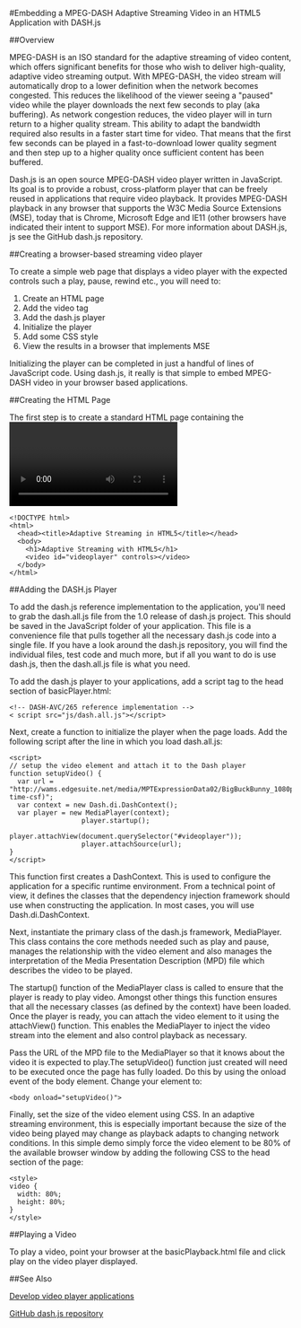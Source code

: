 <properties 
	pageTitle="Embedding a MPEG-DASH Adaptive Streaming Video in an HTML5 Application with DASH.js" 
	description="This topic demonstrates how to embed an MPEG-DASH Adaptive Streaming Video in an HTML5 Application with DASH.js." 
	authors="Juliako" 
	manager="dwrede" 
	editor="" 
	services="media-services" 
	documentationCenter=""/>

<tags
	ms.service="media-services"
	ms.date="02/03/2016"
	wacn.date=""/>


#Embedding a MPEG-DASH Adaptive Streaming Video in an HTML5 Application with DASH.js

##Overview

MPEG-DASH is an ISO standard for the adaptive streaming of video content, which offers significant benefits for those who wish to deliver high-quality, adaptive video streaming output. With MPEG-DASH, the video stream will automatically drop to a lower definition when the network becomes congested. This reduces the likelihood of the viewer seeing a "paused" video while the player downloads the next few seconds to play (aka buffering). As network congestion reduces, the video player will in turn return to a higher quality stream. This ability to adapt the bandwidth required also results in a faster start time for video. That means that the first few seconds can be played in a fast-to-download lower quality segment and then step up to a higher quality once sufficient content has been buffered.

Dash.js is an open source MPEG-DASH video player written in JavaScript. Its goal is to provide a robust, cross-platform player that can be freely reused in applications that require video playback. It provides MPEG-DASH playback in any browser that supports the W3C Media Source Extensions (MSE), today that is Chrome, Microsoft Edge and IE11 (other browsers have indicated their intent to support MSE). For more information about DASH.js, js see the GitHub dash.js repository.


##Creating a browser-based streaming video player

To create a simple web page that displays a video player with the expected controls such a play, pause, rewind etc., you will need to:

1. Create an HTML page
1. Add the video tag
1. Add the dash.js player
1. Initialize the player
1. Add some CSS style
1. View the results in a browser that implements MSE

Initializing the player can be completed in just a handful of lines of JavaScript code. Using dash.js, it really is that simple to embed MPEG-DASH video in your browser based applications.

##Creating the HTML Page

The first step is to create a standard HTML page containing the <video> element, save this file as basicPlayer.html, as the following example illustrates:
	
	<!DOCTYPE html>
	<html>
	  <head><title>Adaptive Streaming in HTML5</title></head>
	  <body>
	    <h1>Adaptive Streaming with HTML5</h1>
	    <video id="videoplayer" controls></video>
	  </body>
	</html>

##Adding the DASH.js Player

To add the dash.js reference implementation to the application, you'll need to grab the dash.all.js file from the 1.0 release of dash.js project. This should be saved in the JavaScript folder of your application. This file is a convenience file that pulls together all the necessary dash.js code into a single file. If you have a look around the dash.js repository, you will find the individual files, test code and much more, but if all you want to do is use dash.js, then the dash.all.js file is what you need.

To add the dash.js player to your applications, add a script tag to the head section of basicPlayer.html:

	<!-- DASH-AVC/265 reference implementation -->
	< script src="js/dash.all.js"></script>


Next, create a function to initialize the player when the page loads. Add the following script after the line in which you load dash.all.js:

	<script>
	// setup the video element and attach it to the Dash player
	function setupVideo() {
	  var url = "http://wams.edgesuite.net/media/MPTExpressionData02/BigBuckBunny_1080p24_IYUV_2ch.ism/manifest(format=mpd-time-csf)";
	  var context = new Dash.di.DashContext();
	  var player = new MediaPlayer(context);
	                  player.startup();
	                  player.attachView(document.querySelector("#videoplayer"));
	                  player.attachSource(url);
	}
	</script>

This function first creates a DashContext. This is used to configure the application for a specific runtime environment. From a technical point of view, it defines the classes that the dependency injection framework should use when constructing the application. In most cases, you will use Dash.di.DashContext.

Next, instantiate the primary class of the dash.js framework, MediaPlayer. This class contains the core methods needed such as play and pause, manages the relationship with the video element and also manages the interpretation of the Media Presentation Description (MPD) file which describes the video to be played.

The startup() function of the MediaPlayer class is called to ensure that the player is ready to play video. Amongst other things this function ensures that all the necessary classes (as defined by the context) have been loaded. Once the player is ready, you can attach the video element to it using the attachView() function. This enables the MediaPlayer to inject the video stream into the element and also control playback as necessary.

Pass the URL of the MPD file to the MediaPlayer so that it knows about the video it is expected to play.The setupVideo() function just created will need to be executed once the page has fully loaded. Do this by using the onload event of the body element. Change your <body> element to:

	<body onload="setupVideo()">

Finally, set the size of the video element using CSS. In an adaptive streaming environment, this is especially important because the size of the video being played may change as playback adapts to changing network conditions. In this simple demo simply force the video element to be 80% of the available browser window by adding the following CSS to the head section of the page:
	
	<style>
	video {
	  width: 80%;
	  height: 80%;
	}
	</style>

##Playing a Video

To play a video, point your browser at the basicPlayback.html file and click play on the video player displayed.



##See Also

[Develop video player applications](/documentation/articles/media-services-develop-video-players)

[GitHub dash.js repository](https://github.com/Dash-Industry-Forum/dash.js) 
